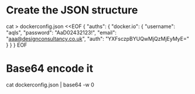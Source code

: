 # Create the JSON structure
cat > dockerconfig.json <<EOF
{
"auths": {
"docker.io": {
"username": "aqls",
"password": "AaD02432123!",
"email": "aaa@designconsultancy.co.uk",
"auth": "YXFsczpBYUQwMjQzMjEyMyE="
}
}
}
EOF

# Base64 encode it
cat dockerconfig.json | base64 -w 0